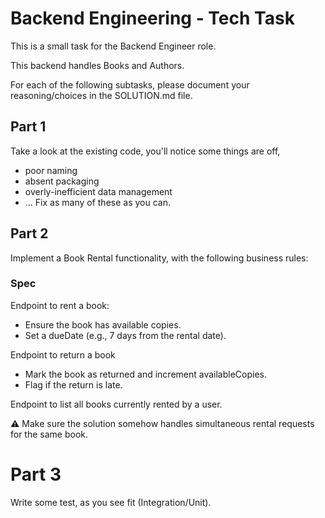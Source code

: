 # Backend Engineering - Tech Task

This is a small task for the Backend Engineer role.

This backend handles Books and Authors. 

For each of the following subtasks, 
please document your reasoning/choices in the SOLUTION.md file.


## Part 1 

Take a look at the existing code, you'll notice some things are off, 
- poor naming 
- absent packaging
- overly-inefficient data management
- ...
Fix as many of these as you can. 


## Part 2

Implement a Book Rental functionality, with the following business rules:

### Spec
Endpoint to rent a book:
- Ensure the book has available copies. 
- Set a dueDate (e.g., 7 days from the rental date).

Endpoint to return a book
- Mark the book as returned and increment availableCopies.
- Flag if the return is late.

Endpoint to list all books currently rented by a user.

⚠️ Make sure the solution somehow handles simultaneous rental requests for the same book.

# Part 3
Write some test, as you see fit (Integration/Unit). 
